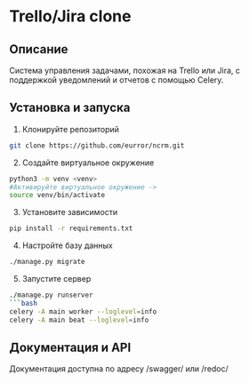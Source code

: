 # Trello/Jira clone

## Описание
Система управления задачами, похожая на Trello или Jira, с поддержкой уведомлений и отчетов с помощью Celery.

## Установка и запуска
1. Клонируйте репозиторий
```bash
git clone https://github.com/eurror/ncrm.git
```
2. Создайте виртуальное окружение
```bash
python3 -m venv <venv>
#Активируйте виртуальное окружение ->
source venv/bin/activate
```
3. Установите зависимости
```bash
pip install -r requirements.txt
```
4. Настройте базу данных
```bash
./manage.py migrate
```
5. Запустите сервер
```bash
./manage.py runserver
```bash
celery -A main worker --loglevel=info
celery -A main beat --loglevel=info
```
## Документация и API
Документация доступна по адресу /swagger/ или /redoc/

